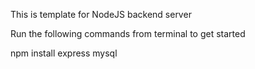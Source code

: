 This is template for NodeJS backend server

Run the following commands from terminal to get started

npm install express mysql
